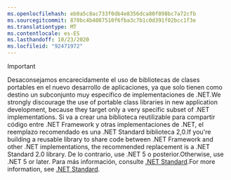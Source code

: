 ```yaml
---
ms.openlocfilehash: eb0a5c8ac733f0db4e8356dca80f898bc7a72cfb
ms.sourcegitcommit: 870bc4b4087510f6fba3c7b1c0d391f02bcc1f3e
ms.translationtype: MT
ms.contentlocale: es-ES
ms.lasthandoff: 10/23/2020
ms.locfileid: "92471972"
---
```

> [!IMPORTANT]
> <span data-ttu-id="0419b-101">Desaconsejamos encarecidamente el uso de bibliotecas de clases portables en el nuevo desarrollo de aplicaciones, ya que solo tienen como destino un subconjunto muy específico de implementaciones de .NET.</span><span class="sxs-lookup"><span data-stu-id="0419b-101">We strongly discourage the use of portable class libraries in new application development, because they target only a very specific subset of .NET implementations.</span></span> <span data-ttu-id="0419b-102">Si va a crear una biblioteca reutilizable para compartir código entre .NET Framework y otras implementaciones de .NET, el reemplazo recomendado es una .NET Standard biblioteca 2,0.</span><span class="sxs-lookup"><span data-stu-id="0419b-102">If you're building a reusable library to share code between .NET Framework and other .NET implementations, the recommended replacement is a .NET Standard 2.0 library.</span></span> <span data-ttu-id="0419b-103">De lo contrario, use .NET 5 o posterior.</span><span class="sxs-lookup"><span data-stu-id="0419b-103">Otherwise, use .NET 5 or later.</span></span> <span data-ttu-id="0419b-104">Para más información, consulte [.NET Standard](~/docs/standard/net-standard.md).</span><span class="sxs-lookup"><span data-stu-id="0419b-104">For more information, see [.NET Standard](~/docs/standard/net-standard.md).</span></span>
